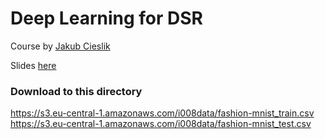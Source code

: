 # Deep Learning for DSR

Course by [Jakub Cieslik](https://github.com/i008)

Slides [here](https://docs.google.com/presentation/d/14Vf3atd5CrJn22ewezZ9XnNyuu6FneDzUQqCne4smGs/edit#slide=id.p)

### Download to this directory

https://s3.eu-central-1.amazonaws.com/i008data/fashion-mnist_train.csv  
https://s3.eu-central-1.amazonaws.com/i008data/fashion-mnist_test.csv  

